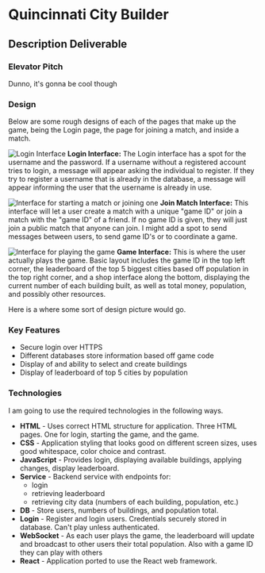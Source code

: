 # Quincinnati City Builder

## Description Deliverable

### Elevator Pitch

Dunno, it's gonna be cool though

### Design

Below are some rough designs of each of the pages that make up the game, being the Login page, the page for joining a match, and inside a match.

![Login Interface](https://user-images.githubusercontent.com/112978030/236575294-4440147a-7f2a-46c0-aa1e-0d23cd36bf4d.jpg)
**Login Interface:** The Login interface has a spot for the username and the password. If a username without a registered account tries to login, a message will appear asking the individual to register. If they try to register a username that is already in the database, a message will appear informing the user that the username is already in use.

![Interface for starting a match or joining one](https://user-images.githubusercontent.com/112978030/236575383-4e5ff432-40e7-43e5-84a0-10ff4e3c9699.jpg)
**Join Match Interface:** This interface will let a user create a match with a unique "game ID" or join a match with the "game ID" of a friend. If no game ID is given, they will just join a public match that anyone can join. I might add a spot to send messages between users, to send game ID's or to coordinate a game.

![Interface for playing the game](https://user-images.githubusercontent.com/112978030/236575432-a20662c2-b820-4d85-9107-9b699dbe2ac4.jpg)
**Game Interface:** This is where the user actually plays the game. Basic layout includes the game ID in the top left corner, the leaderboard of the top 5 biggest cities based off population in the top right corner, and a shop interface along the bottom, displaying the current number of each building built, as well as total money, population, and possibly other resources.

Here is a where some sort of design picture would go.

### Key Features

- Secure login over HTTPS
- Different databases store information based off game code
- Display of and ability to select and create buildings
- Display of leaderboard of top 5 cities by population

### Technologies

I am going to use the required technologies in the following ways.

- **HTML** - Uses correct HTML structure for application. Three HTML pages. One for login, starting the game, and the game.
- **CSS** - Application styling that looks good on different screen sizes, uses good whitespace, color choice and contrast.
- **JavaScript** - Provides login, displaying available buildings, applying changes, display leaderboard.
- **Service** - Backend service with endpoints for:
  - login
  - retrieving leaderboard
  - retrieving city data (numbers of each building, population, etc.)
- **DB** - Store users, numbers of buildings, and population total.
- **Login** - Register and login users. Credentials securely stored in database. Can't play unless authenticated.
- **WebSocket** - As each user plays the game, the leaderboard will update and broadcast to other users their total population. Also with a game ID they can play with others
- **React** - Application ported to use the React web framework.
